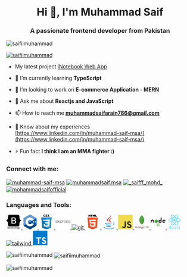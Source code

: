 <h1 align="center">Hi 👋, I'm Muhammad Saif</h1>
<h3 align="center">A passionate frontend developer from Pakistan</h3>

<p align="left"> <img src="https://komarev.com/ghpvc/?username=saifiimuhammad&label=Profile%20views&color=0e75b6&style=flat" alt="saifiimuhammad" /> </p>

<p align="left"> <a href="https://github.com/ryo-ma/github-profile-trophy"><img src="https://github-profile-trophy.vercel.app/?username=saifiimuhammad" alt="saifiimuhammad" /></a> </p>

- My latest project [iNotebook Web App](https://github.com/saifiimuhammad/inotebook-web-app)

- 🌱 I’m currently learning **TypeScript**

- 👯 I’m looking to work on **E-commerce Application - MERN**

- 💬 Ask me about **Reactjs and JavaScript**

- 📫 How to reach me **muhammadsaifarain786@gmail.com**

- 📄 Know about my experiences [https://www.linkedin.com/in/muhammad-saif-msa/](https://www.linkedin.com/in/muhammad-saif-msa/)

- ⚡ Fun fact **I think I am an MMA fighter :)**

<h3 align="left">Connect with me:</h3>
<p align="left">
<a href="https://linkedin.com/in/muhammad-saif-msa" target="blank"><img align="center" src="https://raw.githubusercontent.com/rahuldkjain/github-profile-readme-generator/master/src/images/icons/Social/linked-in-alt.svg" alt="muhammad-saif-msa" height="30" width="40" /></a>
<a href="https://fb.com/muhammadsaif.msa" target="blank"><img align="center" src="https://raw.githubusercontent.com/rahuldkjain/github-profile-readme-generator/master/src/images/icons/Social/facebook.svg" alt="muhammadsaif.msa" height="30" width="40" /></a>
<a href="https://instagram.com/_saifff_mohd_" target="blank"><img align="center" src="https://raw.githubusercontent.com/rahuldkjain/github-profile-readme-generator/master/src/images/icons/Social/instagram.svg" alt="_saifff_mohd_" height="30" width="40" /></a>
<a href="https://www.youtube.com/c/mohammadsaifofficial" target="blank"><img align="center" src="https://raw.githubusercontent.com/rahuldkjain/github-profile-readme-generator/master/src/images/icons/Social/youtube.svg" alt="mohammadsaifofficial" height="30" width="40" /></a>
</p>

<h3 align="left">Languages and Tools:</h3>
<p align="left"> <a href="https://getbootstrap.com" target="_blank" rel="noreferrer"> <img src="https://raw.githubusercontent.com/devicons/devicon/master/icons/bootstrap/bootstrap-plain-wordmark.svg" alt="bootstrap" width="40" height="40"/> </a> <a href="https://www.w3schools.com/cpp/" target="_blank" rel="noreferrer"> <img src="https://raw.githubusercontent.com/devicons/devicon/master/icons/cplusplus/cplusplus-original.svg" alt="cplusplus" width="40" height="40"/> </a> <a href="https://www.w3schools.com/css/" target="_blank" rel="noreferrer"> <img src="https://raw.githubusercontent.com/devicons/devicon/master/icons/css3/css3-original-wordmark.svg" alt="css3" width="40" height="40"/> </a> <a href="https://expressjs.com" target="_blank" rel="noreferrer"> <img src="https://raw.githubusercontent.com/devicons/devicon/master/icons/express/express-original-wordmark.svg" alt="express" width="40" height="40"/> </a> <a href="https://git-scm.com/" target="_blank" rel="noreferrer"> <img src="https://www.vectorlogo.zone/logos/git-scm/git-scm-icon.svg" alt="git" width="40" height="40"/> </a> <a href="https://www.w3.org/html/" target="_blank" rel="noreferrer"> <img src="https://raw.githubusercontent.com/devicons/devicon/master/icons/html5/html5-original-wordmark.svg" alt="html5" width="40" height="40"/> </a> <a href="https://www.java.com" target="_blank" rel="noreferrer"> <img src="https://raw.githubusercontent.com/devicons/devicon/master/icons/java/java-original.svg" alt="java" width="40" height="40"/> </a> <a href="https://developer.mozilla.org/en-US/docs/Web/JavaScript" target="_blank" rel="noreferrer"> <img src="https://raw.githubusercontent.com/devicons/devicon/master/icons/javascript/javascript-original.svg" alt="javascript" width="40" height="40"/> </a> <a href="https://www.mongodb.com/" target="_blank" rel="noreferrer"> <img src="https://raw.githubusercontent.com/devicons/devicon/master/icons/mongodb/mongodb-original-wordmark.svg" alt="mongodb" width="40" height="40"/> </a> <a href="https://nodejs.org" target="_blank" rel="noreferrer"> <img src="https://raw.githubusercontent.com/devicons/devicon/master/icons/nodejs/nodejs-original-wordmark.svg" alt="nodejs" width="40" height="40"/> </a> <a href="https://reactjs.org/" target="_blank" rel="noreferrer"> <img src="https://raw.githubusercontent.com/devicons/devicon/master/icons/react/react-original-wordmark.svg" alt="react" width="40" height="40"/> </a> <a href="https://tailwindcss.com/" target="_blank" rel="noreferrer"> <img src="https://www.vectorlogo.zone/logos/tailwindcss/tailwindcss-icon.svg" alt="tailwind" width="40" height="40"/> </a> <a href="https://www.typescriptlang.org/" target="_blank" rel="noreferrer"> <img src="https://raw.githubusercontent.com/devicons/devicon/master/icons/typescript/typescript-original.svg" alt="typescript" width="40" height="40"/> </a> </p>

<p><img align="left" src="https://github-readme-stats.vercel.app/api/top-langs?username=saifiimuhammad&show_icons=true&locale=en&layout=compact" alt="saifiimuhammad" /></p>

<p>&nbsp;<img align="center" src="https://github-readme-stats.vercel.app/api?username=saifiimuhammad&show_icons=true&locale=en" alt="saifiimuhammad" /></p>

<p><img align="center" src="https://github-readme-streak-stats.herokuapp.com/?user=saifiimuhammad&" alt="saifiimuhammad" /></p>
